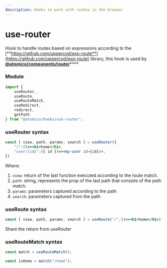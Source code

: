 ```yaml
---
description: Hooks to work with routes in the browser
---
```


# use-router

Hook to handle routes based on expressions according to the [**https://github.com/uppercod/exp-route**](https://github.com/uppercod/exp-route) library, this hook is used by [**@atomico/components/router**](../atomico-components/router.md)\*\*\*\*

### Module

```javascript
import { 
    useRouter, 
    useRoute, 
    useRouteMatch, 
    useRedirect, 
    redirect, 
    getPath 
} from "@atomico/hooks/use-router";
```

### useRouter syntax

```jsx
const [ view, path, params, search ] = useRouter({
    "/":()=><h1>home</h1>,
    "user/{id}":({ id })=><my-user id={id}/>,
})
```

Where:

1. `view`: return of the last function executed according to the route match.
2. `path`: string, represents the prop of the last path that consists of the path match.
3. `params`: parameters captured according to the path
4. `search`: parameters captured from the path

### useRoute syntax

```jsx
const [ view, path, params, search ] = useRoute("/",()=><h1>home</h1>);
```

Share the return from useRouter

### useRouteMatch syntax

```jsx
const match = useRouteMatch();

const isHome = match("/home");
```
